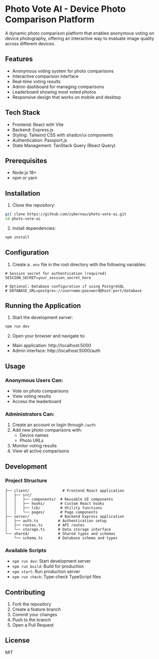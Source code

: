 # Photo Vote AI - Device Photo Comparison Platform

A dynamic photo comparison platform that enables anonymous voting on device photography, offering an interactive way to evaluate image quality across different devices.

## Features

- Anonymous voting system for photo comparisons
- Interactive comparison interface
- Real-time voting results
- Admin dashboard for managing comparisons
- Leaderboard showing most voted photos
- Responsive design that works on mobile and desktop

## Tech Stack

- Frontend: React with Vite
- Backend: Express.js
- Styling: Tailwind CSS with shadcn/ui components
- Authentication: Passport.js
- State Management: TanStack Query (React Query)

## Prerequisites

- Node.js 18+ 
- npm or yarn

## Installation

1. Clone the repository:
```bash
git clone https://github.com/zybernau/photo-vote-ai.git
cd photo-vote-ai
```

2. Install dependencies:
```bash
npm install
```

## Configuration

1. Create a `.env` file in the root directory with the following variables:

```env
# Session secret for authentication (required)
SESSION_SECRET=your_session_secret_here

# Optional: Database configuration if using PostgreSQL
# DATABASE_URL=postgres://username:password@host:port/database
```

## Running the Application

1. Start the development server:
```bash
npm run dev
```

2. Open your browser and navigate to:
- Main application: http://localhost:5000
- Admin interface: http://localhost:5000/auth

## Usage

### Anonymous Users Can:
- Vote on photo comparisons
- View voting results
- Access the leaderboard

### Administrators Can:
1. Create an account or login through `/auth`
2. Add new photo comparisons with:
   - Device names
   - Photo URLs
3. Monitor voting results
4. View all active comparisons

## Development

### Project Structure
```
├── client/               # Frontend React application
│   ├── src/
│   │   ├── components/  # Reusable UI components
│   │   ├── hooks/       # Custom React hooks
│   │   ├── lib/         # Utility functions
│   │   └── pages/       # Page components
├── server/              # Backend Express application
│   ├── auth.ts         # Authentication setup
│   ├── routes.ts       # API routes
│   └── storage.ts      # Data storage interface
└── shared/             # Shared types and schemas
    └── schema.ts       # Database schema and types
```

### Available Scripts

- `npm run dev`: Start development server
- `npm run build`: Build for production
- `npm start`: Run production server
- `npm run check`: Type-check TypeScript files

## Contributing

1. Fork the repository
2. Create a feature branch
3. Commit your changes
4. Push to the branch
5. Open a Pull Request

## License

MIT
